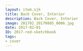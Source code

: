 ```yaml
---
layout: item.njk
title: Back Cover, Interior
description: Back Cover, Interior
image: 201702_20170805_0006.jpg
date: 2017-02-01
ID: 2017-red-sketchbook
tags:  
- cover
---
```

